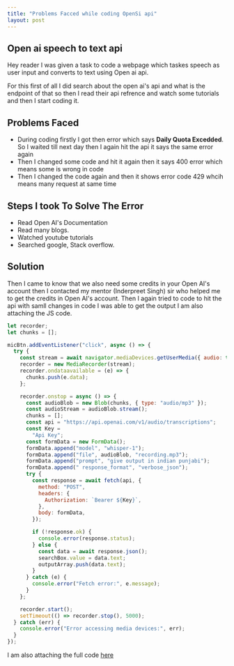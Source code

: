 ```yaml
---
title: "Problems Facced while coding OpenSi api"
layout: post
---
```


## Open ai speech to text api

Hey reader I was given a task to code a webpage which taskes speech as user input and converts to text using Open ai api.

For this first of all I did search about the open ai's api and what is the endpoint of that so then I read their api refrence and watch some tutorials and then I start coding it.


## Problems Faced 
- During coding firstly I got then error which says **Daily Quota Excedded**. So I waited till next day then I again hit the api it says the same error again
- Then I changed some code and hit it again then it says 400 error which means some is wrong in code 
- Then I changed the code again and then it shows error code 429 whcih means many request at same time

## Steps I took To Solve The Error
- Read Open AI's Documentation
- Read many blogs.
- Watched youtube tutorials
- Searched google, Stack overflow.

## Solution
Then I came to know that we also need some credits in your Open AI's account then I contacted my mentor (Inderpreet Singh) sir who helped me to get the credits in Open AI's account.
Then I again tried to code to hit the api with samll changes in code I was able to get the output I am also attaching the JS code.
``` JavaScript
let recorder;
let chunks = [];

micBtn.addEventListener("click", async () => {
  try {
    const stream = await navigator.mediaDevices.getUserMedia({ audio: true });
    recorder = new MediaRecorder(stream);
    recorder.ondataavailable = (e) => {
      chunks.push(e.data);
    };

    recorder.onstop = async () => {
      const audioBlob = new Blob(chunks, { type: "audio/mp3" });
      const audioStream = audioBlob.stream();
      chunks = [];
      const api = "https://api.openai.com/v1/audio/transcriptions";
      const Key =
        "Api Key";
      const formData = new FormData();
      formData.append("model", "whisper-1");
      formData.append("file", audioBlob, "recording.mp3");
      formData.append("prompt", "give output in indian punjabi");
      formData.append(" response_format", "verbose_json");
      try {
        const response = await fetch(api, {
          method: "POST",
          headers: {
            Authorization: `Bearer ${Key}`,
          },
          body: formData,
        });

        if (!response.ok) {
          console.error(response.status);
        } else {
          const data = await response.json();
          searchBox.value = data.text;
          outputArray.push(data.text);
        }
      } catch (e) {
        console.error("Fetch error:", e.message);
      }
    };

    recorder.start();
    setTimeout(() => recorder.stop(), 5000);
  } catch (err) {
    console.error("Error accessing media devices:", err);
  }
});
``` 

I am also attaching the full code [here](https://github.com/simarjot0032/Khalis-SYCI/blob/main/SpeechReco/Openai.js)